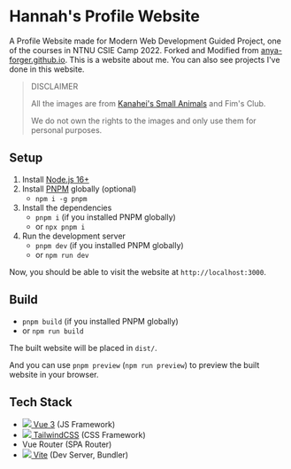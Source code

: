 # Hannah's Profile Website

A Profile Website made for Modern Web Development Guided Project, one of the courses in NTNU CSIE Camp 2022. Forked and Modified from [anya-forger.github.io](https://github.com/anya-forger/anya-forger.github.io).
This is a website about me. You can also see projects I've done in this website.

> DISCLAIMER
>
> All the images are from [Kanahei's Small Animals](https://www.kanahei.com/) and Fim's Club.
>
> We do not own the rights to the images and only use them for personal purposes.

## Setup

1. Install [Node.js 16+](https://nodejs.org/)
2. Install [PNPM](https://pnpm.io/) globally (optional)
   - `npm i -g pnpm`
3. Install the dependencies
   - `pnpm i` (if you installed PNPM globally)
   - or `npx pnpm i`
4. Run the development server
   - `pnpm dev` (if you installed PNPM globally)
   - or `npm run dev`

Now, you should be able to visit the website at `http://localhost:3000`.

## Build

- `pnpm build` (if you installed PNPM globally)
- or `npm run build`

The built website will be placed in `dist/`.

And you can use `pnpm preview` (`npm run preview`) to preview the built website in your browser.

## Tech Stack

- [![][icon-vue] Vue 3](https://vuejs.org/) (JS Framework)
- [![][icon-tailwind] TailwindCSS](https://tailwindcss.com/) (CSS Framework)
- Vue Router (SPA Router)
- [![][icon-vite] Vite](https://vitejs.dev/) (Dev Server, Bundler)

[icon-vue]: https://api.iconify.design/logos:vue.svg
[icon-tailwind]: https://api.iconify.design/logos:tailwindcss-icon.svg
[icon-vite]: https://api.iconify.design/logos:vitejs.svg
